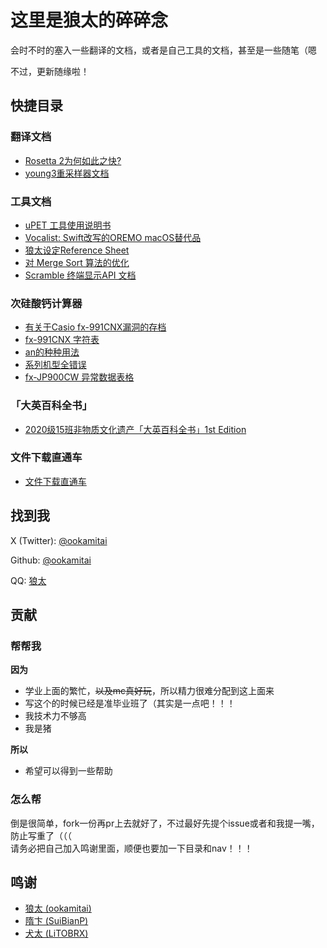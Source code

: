 # 这里是狼太的碎碎念

会时不时的塞入一些翻译的文档，或者是自己工具的文档，甚至是一些随笔（嗯

不过，更新随缘啦！

## 快捷目录

### 翻译文档

- [Rosetta 2为何如此之快?](docs/rosetta2/rosetta.md)
- [young3重采样器文档](docs/young3_doc/young3_doc.md)

### 工具文档

- [uPET 工具使用说明书](docs/upet_docs/upet_docs.md)
- [Vocalist: Swift改写的OREMO macOS替代品](docs/vocalist/vocalist_cn.md)
- [狼太设定Reference Sheet](docs/character/sheet.md)
- [对 Merge Sort 算法的优化](docs/sort/sort.md)
- [Scramble 终端显示API 文档](docs/scramble/scramble.md)

### 次硅酸钙计算器

- [有关于Casio fx-991CNX漏洞的存档](docs/fx-991cnx/cnx.md)  
- [fx-991CNX 字符表](docs/fx-991cnx/conv.md)
- [an的种种用法](docs/fx-991cnx/an.md)
- [系列机型全错误](docs/fx-991cnx/err.md)
- [fx-JP900CW 异常数据表格](docs/fx-991cnx/sheet.md)

### 「大英百科全书」

- [2020级15班非物质文化遗产「大英百科全书」1st Edition](docs/enc/enc.md)

### 文件下载直通车

- [文件下载直通车](docs/dls/dls.md)
  
## 找到我

X (Twitter): [@ookamitai](https://x.com/ookamitai)

Github: [@ookamitai](https://github.com/ookamitai)

QQ: [狼太](https://qm.qq.com/q/Usl9iNpa8w)

## 贡献

### 帮帮我

**因为**  

- 学业上面的繁忙，~~以及mc真好玩~~，所以精力很难分配到这上面来  
- 写这个的时候已经是准毕业班了（其实是一点吧！！！  
- 我技术力不够高  
- 我是猪  
  
**所以**  

- 希望可以得到一些帮助

### 怎么帮
倒是很简单，fork一份再pr上去就好了，不过最好先提个issue或者和我提一嘴，防止写重了（（（  
请务必把自己加入鸣谢里面，顺便也要加一下目录和nav！！！

## 鸣谢

- [狼太 (ookamitai)](https://github.com/ookamitai)
- [隋卞 (SuiBianP)](https://github.com/suibianp)
- [犬太 (LiTOBRX)](https://space.bilibili.com/414753842)
